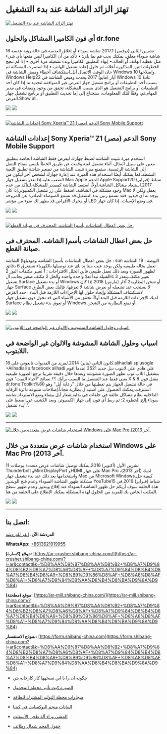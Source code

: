 # تهتز الزائد الشاشة عند بدء التشغيل

<a href="https://swt.shibang-china.com/?l=ar&img&k=%D8%AA%D9%87%D8%AA%D8%B2+%D8%A7%D9%84%D8%B2%D8%A7%D8%A6%D8%AF+%D8%A7%D9%84%D8%B4%D8%A7%D8%B4%D8%A9+%D8%B9%D9%86%D8%AF+%D8%A8%D8%AF%D8%A1+%D8%A7%D9%84%D8%AA%D8%B4%D8%BA%D9%8A%D9%84" target="_blank">![تهتز الزائد الشاشة عند بدء التشغيل](http://static.shibang-china.com/all-800x300/637.jpg)</a>

## أي فون الكاميرا المشاكل والحلول dr.fone
16 تشرين الثاني (نوفمبر) 2017.1 شاشة سوداء أو إغلاق العدسة.في حالة رؤية عدسة شاشة سوداء مغلق، يمكنك يجب قم بما يلي: • تأكد من أن الكاميرا ليس منعها بأي شيء مثل تغطية الهاتف أو الحالة.• إنهاء التطبيق الكاميرا وبدء تشغيله مرة أخرى.• إذا لم تنجح الخطوات اثنين المذكورة أعلاه، ثم حاول إعادة تشغيل الهاتف.• إذا استمرت المشكلة ثم حان الوقت الاتصال أبل.استكشاف أخطاء وميض الشاشة في Windows 10 وإصلاحها Windows Help22 أيار (مايو) 2017.يحدث وميض الشاشة في Windows 10 عادةً بسبب أحد التطبيقات أو برامج تشغيل جهاز العرض غير المتوافقة.لتحديد ما إذا كان أحد التطبيقات أو برامج التشغيل هو الذي يسبب المشكلة، تحقق من وجود ومضات في مدير المهام.ثم، وفقًا لتلك المعلومات، ستحتاج إلى إما تحديث التطبيق أو برنامج تشغيل جهاز العرض.Show all.


<a href="https://whatsapp.shibangsoft.com/WhatsApp.php" target="_blank" title="WhatsApp">![](http://static.shibang-china.com/icon/whatsapp.png)</a> <a href="https://swt.shibang-china.com/?l=ar&icon&k=%D8%AA%D9%87%D8%AA%D8%B2+%D8%A7%D9%84%D8%B2%D8%A7%D8%A6%D8%AF+%D8%A7%D9%84%D8%B4%D8%A7%D8%B4%D8%A9+%D8%B9%D9%86%D8%AF+%D8%A8%D8%AF%D8%A1+%D8%A7%D9%84%D8%AA%D8%B4%D8%BA%D9%8A%D9%84" target="_blank">![](http://static.shibang-china.com/icon/chat-ar.png)</a>

---

<a href="https://swt.shibang-china.com/?l=ar&img&k=%D8%AA%D9%87%D8%AA%D8%B2+%D8%A7%D9%84%D8%B2%D8%A7%D8%A6%D8%AF+%D8%A7%D9%84%D8%B4%D8%A7%D8%B4%D8%A9+%D8%B9%D9%86%D8%AF+%D8%A8%D8%AF%D8%A1+%D8%A7%D9%84%D8%AA%D8%B4%D8%BA%D9%8A%D9%84" target="_blank">![إعدادات الشاشة Sony Xperia™ Z1 الدعم (مصر) Sony Mobile Support](http://static.shibang-china.com/all-800x300/990.jpg)</a>

## إعدادات الشاشة Sony Xperia™ Z1 الدعم (مصر) Sony Mobile Support
استخدم ميزة تثبيت الشاشة لضبط جهازك ليعرض فقط الشاشة الخاصة بتطبيق معين.على سبيل المثال، أثناء تشغيل لعبة وقمت عن طريق الخطأ بلمس مفتاح التنقل إلى الشاشة الرئيسية، ستمنع ميزة تثبيت الشاشة من تصغير شاشة تطبيق اللعبة النشطة.كما يمكنك أيضًا استخدام هذه الميزة عند إعارة جهازك لشخص آخر ليكون من الصعب عليه.إذا تعذر تشغيل جهاز Mac Apple الدعم Apple Support20 شباط (فبراير) 2017.استبعاد مشاكل الشاشة.أولاً، استبعد الشاشة كمصدر للمشكلة.للتأكد من عدم وجود مشكلة في الشاشة، اضغط على زر تشغيل الكمبيوتر.إذا كان Mac يعمل ولكن لا يوجد به أي فيديو: فقد تسمع رنين بدء التشغيل.قد تسمع الضوضاء الصادرة عن المروحة أو محرك الأقراص.قد يظهر لك ضوء من مؤشر LED في وضع الإسبات، إذا كان جهاز.


<a href="https://whatsapp.shibangsoft.com/WhatsApp.php" target="_blank" title="WhatsApp">![](http://static.shibang-china.com/icon/whatsapp.png)</a> <a href="https://swt.shibang-china.com/?l=ar&icon&k=%D8%AA%D9%87%D8%AA%D8%B2+%D8%A7%D9%84%D8%B2%D8%A7%D8%A6%D8%AF+%D8%A7%D9%84%D8%B4%D8%A7%D8%B4%D8%A9+%D8%B9%D9%86%D8%AF+%D8%A8%D8%AF%D8%A1+%D8%A7%D9%84%D8%AA%D8%B4%D8%BA%D9%8A%D9%84" target="_blank">![](http://static.shibang-china.com/icon/chat-ar.png)</a>

---

<a href="https://swt.shibang-china.com/?l=ar&img&k=%D8%AA%D9%87%D8%AA%D8%B2+%D8%A7%D9%84%D8%B2%D8%A7%D8%A6%D8%AF+%D8%A7%D9%84%D8%B4%D8%A7%D8%B4%D8%A9+%D8%B9%D9%86%D8%AF+%D8%A8%D8%AF%D8%A1+%D8%A7%D9%84%D8%AA%D8%B4%D8%BA%D9%8A%D9%84" target="_blank">![حل بعض اعطال الشاشات بأسم( الشاشه. المحترف فى صيانة القطع.](http://static.shibang-china.com/all-800x300/291.jpg)</a>

## حل بعض اعطال الشاشات بأسم( الشاشه. المحترف فى صيانة القطع.
حل بعض اعطال الشاشات بأسم( الشاشه وموديلها) الشاشة : sun البوصة : 19 الشاشة تعمل بحاله طبيعيه ولكن يوجد عيب ستا ند باى عند توصيلها بالكهرباء تستغرق 6 دقائق لظهور الصورة وبعد ذلك تعمل طبيعى فأين الخلل الاقتراحات : 1 تغيير مكثفات البور 2 الفتيلة تبدأ تعلا واحده واحده والحل 2 مكثف صغير بجانب الic 3 تغيير مكثف.يتعذر تشغيل Surface أو بدء تشغيل Windows أو شحن البطارية2 آذار (مارس) 2018.إذا كان جهاز Surface لا يستجب عند تشغيله أو يعرض شاشة لا تعرفها، فإليك بعض الطرق لاستكشاف المشكلة وإيجاد حلول لها.الإجراءات اللازمة قبل البدء &middot; حدد العَرَض لديك.الإجراءات اللازمة قبل البدء.أولاً، تحقق من الأشياء التي قد تحول دون تشغيل جهاز Surface أو تعوق بدء تشغيل نظام Windows أو تمنع البطارية من الشحن.


<a href="https://whatsapp.shibangsoft.com/WhatsApp.php" target="_blank" title="WhatsApp">![](http://static.shibang-china.com/icon/whatsapp.png)</a> <a href="https://swt.shibang-china.com/?l=ar&icon&k=%D8%AA%D9%87%D8%AA%D8%B2+%D8%A7%D9%84%D8%B2%D8%A7%D8%A6%D8%AF+%D8%A7%D9%84%D8%B4%D8%A7%D8%B4%D8%A9+%D8%B9%D9%86%D8%AF+%D8%A8%D8%AF%D8%A1+%D8%A7%D9%84%D8%AA%D8%B4%D8%BA%D9%8A%D9%84" target="_blank">![](http://static.shibang-china.com/icon/chat-ar.png)</a>

---

<a href="https://swt.shibang-china.com/?l=ar&img&k=%D8%AA%D9%87%D8%AA%D8%B2+%D8%A7%D9%84%D8%B2%D8%A7%D8%A6%D8%AF+%D8%A7%D9%84%D8%B4%D8%A7%D8%B4%D8%A9+%D8%B9%D9%86%D8%AF+%D8%A8%D8%AF%D8%A1+%D8%A7%D9%84%D8%AA%D8%B4%D8%BA%D9%8A%D9%84" target="_blank">![اسباب وحلول الشاشة المشوشة والالوان غير الواضحة في اللابتوب.](http://static.shibang-china.com/all-800x300/231.jpg)</a>

## اسباب وحلول الشاشة المشوشة والالوان غير الواضحة في اللابتوب.
16 كانون الثاني (يناير) 2014.لمزيد من الفديوات تابعوني على.alihadiali splusogle +Alihadiali s.facebook alihadi علي هادي علي.لابتوب ديل جديد 3521 عندما اقوم بتشغيل اللاب توب تظهر الصورة مشوشة وبعدها خلال دقيقة تقريبا ترجع الصورة طبيعية يعني فقط عند التشغيل ما السبب برأيك ؟؟﻿.نصائح &quot;أحياء الميت&quot; فون X &amp; مقتل فون 8 dr.fone Toolkitفي حالة تشغيل الجهاز يتم تغطيتها من خلال &quot;رعاية أبل&quot; وهو 80% استنزفت,يمكنك الحصول على استبدال بطارية مجاناً.إصلاحات متنوعة دائرة الرقابة الداخلية نظام مشاكل عالقة في حلقات في بداية,شعار أبل بيضاء,وضع الاسترداد,شاشة سوداء,إلخ.الخطوة 2: ثم ربط أي فون إلى جهاز الكمبيوتر، وبعد الكشف عن,اضغط على &#39;بدء تشغيل.&#39;.


<a href="https://whatsapp.shibangsoft.com/WhatsApp.php" target="_blank" title="WhatsApp">![](http://static.shibang-china.com/icon/whatsapp.png)</a> <a href="https://swt.shibang-china.com/?l=ar&icon&k=%D8%AA%D9%87%D8%AA%D8%B2+%D8%A7%D9%84%D8%B2%D8%A7%D8%A6%D8%AF+%D8%A7%D9%84%D8%B4%D8%A7%D8%B4%D8%A9+%D8%B9%D9%86%D8%AF+%D8%A8%D8%AF%D8%A1+%D8%A7%D9%84%D8%AA%D8%B4%D8%BA%D9%8A%D9%84" target="_blank">![](http://static.shibang-china.com/icon/chat-ar.png)</a>

---

<a href="https://swt.shibang-china.com/?l=ar&img&k=%D8%AA%D9%87%D8%AA%D8%B2+%D8%A7%D9%84%D8%B2%D8%A7%D8%A6%D8%AF+%D8%A7%D9%84%D8%B4%D8%A7%D8%B4%D8%A9+%D8%B9%D9%86%D8%AF+%D8%A8%D8%AF%D8%A1+%D8%A7%D9%84%D8%AA%D8%B4%D8%BA%D9%8A%D9%84" target="_blank">![استخدام شاشات عرض متعددة من خلال Windows على Mac Pro (آخر 2013.](http://static.shibang-china.com/all-800x300/159.jpg)</a>

## استخدام شاشات عرض متعددة من خلال Windows على Mac Pro (آخر 2013.
11 تشرين الأول (أكتوبر) 2016.يمكنك توصيل شاشات عرض متعددة بوصلات Thunderbolt وMini DisplayPort وHDMI على جهاز Mac Pro لديك (آخر 2013)، واستخدامها بعد ذلك عند بدء تشغيل جهاز Mac من Microsoft Windows.كيفية حل مشكلة ظهور الشاشة السوداء وعدم فتح الويندوز YouTube15 شباط (فبراير) 2016.فى هذة الحلقة سوف أريكم حل ظهور الشاشة السوداء عند إقلاع ويندوز وعدم ظهور سطح المكتب الخاص بك.للمزيد من الحلول لهذة المشكلة يمكنك الإطلاع على الحلقة من هنا.


<a href="https://whatsapp.shibangsoft.com/WhatsApp.php" target="_blank" title="WhatsApp">![](http://static.shibang-china.com/icon/whatsapp.png)</a> <a href="https://swt.shibang-china.com/?l=ar&icon&k=%D8%AA%D9%87%D8%AA%D8%B2+%D8%A7%D9%84%D8%B2%D8%A7%D8%A6%D8%AF+%D8%A7%D9%84%D8%B4%D8%A7%D8%B4%D8%A9+%D8%B9%D9%86%D8%AF+%D8%A8%D8%AF%D8%A1+%D8%A7%D9%84%D8%AA%D8%B4%D8%BA%D9%8A%D9%84" target="_blank">![](http://static.shibang-china.com/icon/chat-ar.png)</a>

---
## اتصل بنا:

**الدردشة الآن:** [انقر للدردشة](https://swt.shibang-china.com?l=ar&contact&k=%D8%AA%D9%87%D8%AA%D8%B2+%D8%A7%D9%84%D8%B2%D8%A7%D8%A6%D8%AF+%D8%A7%D9%84%D8%B4%D8%A7%D8%B4%D8%A9+%D8%B9%D9%86%D8%AF+%D8%A8%D8%AF%D8%A1+%D8%A7%D9%84%D8%AA%D8%B4%D8%BA%D9%8A%D9%84)

**WhatsApp:**  [+8613621919955](https://whatsapp.shibangsoft.com/WhatsApp.php)

**موقع (كسارة):** [https://ar-crusher.shibang-china.com/](https://ar-crusher.shibang-china.com/?l=ar&contact&k=%D8%AA%D9%87%D8%AA%D8%B2+%D8%A7%D9%84%D8%B2%D8%A7%D8%A6%D8%AF+%D8%A7%D9%84%D8%B4%D8%A7%D8%B4%D8%A9+%D8%B9%D9%86%D8%AF+%D8%A8%D8%AF%D8%A1+%D8%A7%D9%84%D8%AA%D8%B4%D8%BA%D9%8A%D9%84)

**موقع (مطحنة):** [https://ar-mill.shibang-china.com/](https://ar-mill.shibang-china.com/?l=ar&contact&k=%D8%AA%D9%87%D8%AA%D8%B2+%D8%A7%D9%84%D8%B2%D8%A7%D8%A6%D8%AF+%D8%A7%D9%84%D8%B4%D8%A7%D8%B4%D8%A9+%D8%B9%D9%86%D8%AF+%D8%A8%D8%AF%D8%A1+%D8%A7%D9%84%D8%AA%D8%B4%D8%BA%D9%8A%D9%84)

**نموذج الاستفسار:** [https://form.shibang-china.com](https://form.shibang-china.com?l=ar&contact&k=%D8%AA%D9%87%D8%AA%D8%B2+%D8%A7%D9%84%D8%B2%D8%A7%D8%A6%D8%AF+%D8%A7%D9%84%D8%B4%D8%A7%D8%B4%D8%A9+%D8%B9%D9%86%D8%AF+%D8%A8%D8%AF%D8%A1+%D8%A7%D9%84%D8%AA%D8%B4%D8%BA%D9%8A%D9%84)

* [چگونه آن را با این نسخهها کار کارخانه بتن](../21/%DA%86%DA%AF%D9%88%D9%86%D9%87%20%D8%A2%D9%86%20%D8%B1%D8%A7%20%D8%A8%D8%A7%20%D8%A7%DB%8C%D9%86%20%D9%86%D8%B3%D8%AE%D9%87%D9%87%D8%A7%20%DA%A9%D8%A7%D8%B1%20%DA%A9%D8%A7%D8%B1%D8%AE%D8%A7%D9%86%D9%87%20%D8%A8%D8%AA%D9%86.md)

* [الصورة كيت تأثير محطم المحمول](../23/%D8%A7%D9%84%D8%B5%D9%88%D8%B1%D8%A9%20%D9%83%D9%8A%D8%AA%20%D8%AA%D8%A3%D8%AB%D9%8A%D8%B1%20%D9%85%D8%AD%D8%B7%D9%85%20%D8%A7%D9%84%D9%85%D8%AD%D9%85%D9%88%D9%84.md)

* [ميجاوات محطة التوليد المشترك للطاقة](../25/%D9%85%D9%8A%D8%AC%D8%A7%D9%88%D8%A7%D8%AA%20%D9%85%D8%AD%D8%B7%D8%A9%20%D8%A7%D9%84%D8%AA%D9%88%D9%84%D9%8A%D8%AF%20%D8%A7%D9%84%D9%85%D8%B4%D8%AA%D8%B1%D9%83%20%D9%84%D9%84%D8%B7%D8%A7%D9%82%D8%A9.md)

* [النباتات منجم البوكسايت في كينيا](../25/%D8%A7%D9%84%D9%86%D8%A8%D8%A7%D8%AA%D8%A7%D8%AA%20%D9%85%D9%86%D8%AC%D9%85%20%D8%A7%D9%84%D8%A8%D9%88%D9%83%D8%B3%D8%A7%D9%8A%D8%AA%20%D9%81%D9%8A%20%D9%83%D9%8A%D9%86%D9%8A%D8%A7.md)

* [المشي وراء آلة طحن الأسفلت](../23/%D8%A7%D9%84%D9%85%D8%B4%D9%8A%20%D9%88%D8%B1%D8%A7%D8%A1%20%D8%A2%D9%84%D8%A9%20%D8%B7%D8%AD%D9%86%20%D8%A7%D9%84%D8%A3%D8%B3%D9%81%D9%84%D8%AA.md)

* [حقول الفحم شمال وظائف](../24/%D8%AD%D9%82%D9%88%D9%84%20%D8%A7%D9%84%D9%81%D8%AD%D9%85%20%D8%B4%D9%85%D8%A7%D9%84%20%D9%88%D8%B8%D8%A7%D8%A6%D9%81.md)